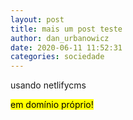```yaml
---
layout: post
title: mais um post teste
author: dan_urbanowicz
date: 2020-06-11 11:52:31
categories: sociedade
---
```

usando netlifycms



<mark>em domínio próprio!</mark>